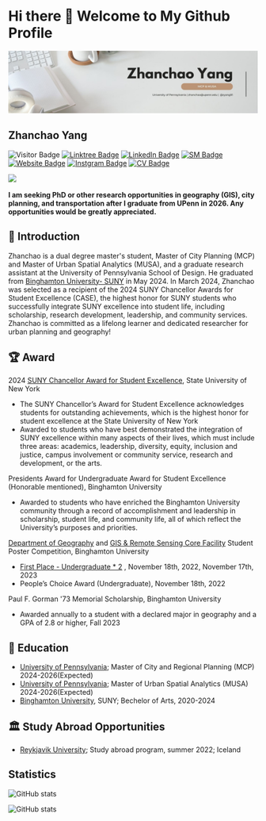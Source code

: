 # Hi there 👋 Welcome to My Github Profile

![](images/banner.jpg)

## Zhanchao Yang

![Visitor Badge](https://visitor-badge.laobi.icu/badge?page_id=zyang91.zyang91)
[![Linktree Badge](https://img.shields.io/badge/My-LinkTree-yellow)](https://linktr.ee/zhanchaoyang)
[![LinkedIn Badge](https://img.shields.io/badge/My-LinkedIn-blue)](https://www.linkedin.com/in/zhanchaoyang/)
[![SM Badge](https://img.shields.io/badge/My-Portfolio-green)](https://storymaps.arcgis.com/collections/4b21436eff7e4ea88b55caa33ea26e3d)
[![Website Badge](https://img.shields.io/badge/My-Website-yellow)](https://zhanchaoyang.weebly.com/)
[![Instgram Badge](https://img.shields.io/badge/My-instagram-brightgreen)](https://www.instagram.com/zhanchao.yang/)
[![CV Badge](https://img.shields.io/badge/My-CV-critical)](comingsoon!)




![](images/geography.gif)

**I am seeking PhD or other research opportunities in geography (GIS), city planning, and transportation after I graduate from UPenn in 2026. Any opportunities would be greatly appreciated.**

## 🧑 Introduction
Zhanchao is a dual degree master's student, Master of City Planning (MCP) and Master of Urban Spatial Analytics (MUSA), and a graduate research assistant at the University of Pennsylvania School of Design. He graduated from [Binghamton University- SUNY](https://www.binghamton.edu/) in May 2024. In March 2024, Zhanchao was selected as a recipient of the 2024 SUNY Chancellor Awards for Student Excellence (CASE), the highest honor for SUNY students who successfully integrate SUNY excellence into student life, including scholarship, research development, leadership, and community services. Zhanchao is committed as a lifelong learner and dedicated researcher for urban planning and geography!


## 🏆 Award
2024 [SUNY Chancellor Award for Student Excellence](https://system.suny.edu/university-life/student-excellence/), State University of New York
-  The SUNY Chancellor’s Award for Student Excellence acknowledges students for outstanding achievements, which is the highest honor for student excellence at the State University of New York
-  Awarded to students who have best demonstrated the integration of SUNY excellence within many aspects of their lives, which must include three areas: academics, leadership, diversity, equity, inclusion and justice, campus involvement or community service, research and development, or the arts.

Presidents Award for Undergraduate Award for Student Excellence (Honorable mentioned), Binghamton University
- Awarded to students who have enriched the Binghamton University community through a record of accomplishment and leadership in scholarship, student life, and community life, all of which reflect the University’s purposes and priorities.


[Department of Geography](https://www.binghamton.edu/geography/index.html) and [GIS & Remote Sensing Core Facility](https://www.binghamton.edu/geography/gis/) Student Poster Competition, Binghamton University
- [First Place - Undergraduate * 2](https://giscore.binghamton.edu/gisday/posters.html) , November 18th, 2022, November 17th, 2023
- People’s Choice Award (Undergraduate), November 18th, 2022

Paul F. Gorman '73 Memorial Scholarship, Binghamton University
- Awarded annually to a student with a declared major in geography and a GPA of 2.8 or higher, Fall 2023


## 🏫  Education
- [University of Pennsylvania](https://www.upenn.edu/); Master of City and Regional Planning (MCP) 2024-2026(Expected)
- [University of Pennsylvania](https://www.upenn.edu/); Master of Urban Spatial Analytics (MUSA) 2024-2026(Expected)
- [Binghamton University](https://www.binghamton.edu/), SUNY; Bechelor of Arts, 2020-2024


## 🏛 Study Abroad Opportunities
- [Reykjavik University](https://en.ru.is/); Study abroad program, summer 2022; Iceland




## Statistics

![ GitHub stats](https://github-readme-statistics-indol.vercel.app/api?username=zyang91&theme=radical)


![ GitHub stats](https://github-readme-statistics-indol.vercel.app/api/top-langs/?username=zyang91&theme=yeblu&hide=html)


